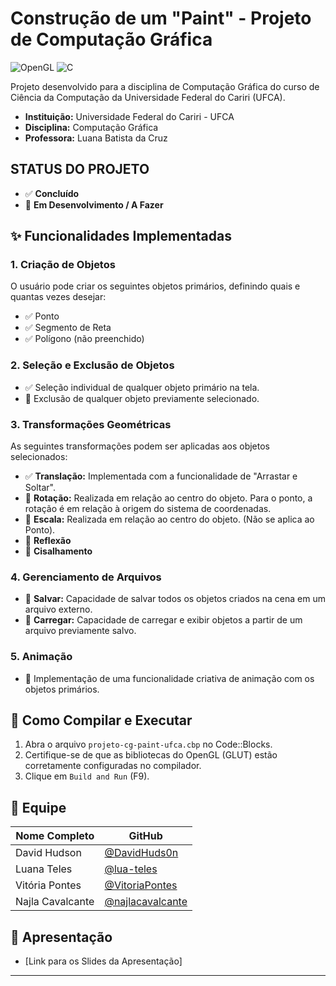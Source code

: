 # Construção de um "Paint" - Projeto de Computação Gráfica

![OpenGL](https://img.shields.io/badge/OpenGL-5586A4?style=for-the-badge&logo=opengl)
![C](https://img.shields.io/badge/C-00599C?style=for-the-badge&logo=c)

Projeto desenvolvido para a disciplina de Computação Gráfica do curso de Ciência da Computação da Universidade Federal do Cariri (UFCA).

- **Instituição:** Universidade Federal do Cariri - UFCA
- **Disciplina:** Computação Gráfica
- **Professora:** Luana Batista da Cruz

##  STATUS DO PROJETO
- ✅ **Concluído**
- 🚧 **Em Desenvolvimento / A Fazer**

## ✨ Funcionalidades Implementadas

### 1. Criação de Objetos
O usuário pode criar os seguintes objetos primários, definindo quais e quantas vezes desejar:
- ✅ Ponto
- ✅ Segmento de Reta
- ✅ Polígono (não preenchido)

### 2. Seleção e Exclusão de Objetos
- ✅ Seleção individual de qualquer objeto primário na tela.
- 🚧 Exclusão de qualquer objeto previamente selecionado.

### 3. Transformações Geométricas
As seguintes transformações podem ser aplicadas aos objetos selecionados:
- ✅ **Translação:** Implementada com a funcionalidade de "Arrastar e Soltar".
- 🚧 **Rotação:** Realizada em relação ao centro do objeto. Para o ponto, a rotação é em relação à origem do sistema de coordenadas.
- 🚧 **Escala:** Realizada em relação ao centro do objeto. (Não se aplica ao Ponto).
- 🚧 **Reflexão**
- 🚧 **Cisalhamento**

### 4. Gerenciamento de Arquivos
- 🚧 **Salvar:** Capacidade de salvar todos os objetos criados na cena em um arquivo externo.
- 🚧 **Carregar:** Capacidade de carregar e exibir objetos a partir de um arquivo previamente salvo.

### 5. Animação
- 🚧 Implementação de uma funcionalidade criativa de animação com os objetos primários.

## 🔧 Como Compilar e Executar

1.  Abra o arquivo `projeto-cg-paint-ufca.cbp` no Code::Blocks.
2.  Certifique-se de que as bibliotecas do OpenGL (GLUT) estão corretamente configuradas no compilador.
3.  Clique em `Build and Run` (F9).

## 👥 Equipe

| Nome Completo | GitHub |
|---|---|
| David Hudson | [@DavidHuds0n](https://github.com/DavidHuds0n) |
| Luana Teles | [@lua-teles](https://github.com/lua-teles) |
| Vitória Pontes | [@VitoriaPontes](https://github.com/VitoriaPontes) |
| Najla Cavalcante | [@najlacavalcante](https://github.com/najlacavalcante) |

## 📂 Apresentação

- [Link para os Slides da Apresentação]

---